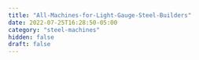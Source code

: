 ```yaml
---
title: "All-Machines-for-Light-Gauge-Steel-Builders"
date: 2022-07-25T16:28:50-05:00
category: "steel-machines"
hidden: false
draft: false
---
```


